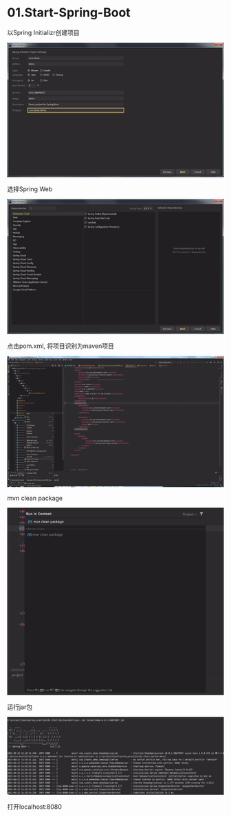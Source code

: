 # 01.Start-Spring-Boot

以Spring Initializr创建项目

![image-20220822180955678](images/README/image-20220822180955678.png)



选择Spring Web

![image-20220822181146454](images/README/image-20220822181146454.png)



点击pom.xml, 将项目识别为maven项目

![image-20220822181233674](images/README/image-20220822181233674.png)

mvn clean package

![image-20220822181445818](images/README/image-20220822181445818.png)



运行jar包

![image-20220822181519887](images/README/image-20220822181519887.png)

打开localhost:8080

